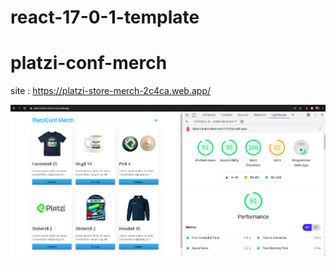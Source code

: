 # react-17-0-1-template
# platzi-conf-merch


site : https://platzi-store-merch-2c4ca.web.app/

![alternativetext](assets/image_page.png)